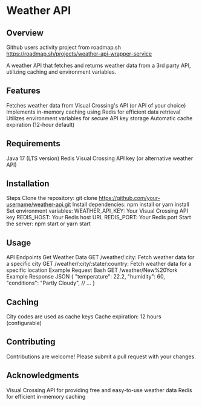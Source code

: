 Weather API
================
Overview
------------
Github users activity project from roadmap.sh https://roadmap.sh/projects/weather-api-wrapper-service

A weather API that fetches and returns weather data from a 3rd party API, utilizing caching and environment variables.

Features
------------
Fetches weather data from Visual Crossing's API (or API of your choice)
Implements in-memory caching using Redis for efficient data retrieval
Utilizes environment variables for secure API key storage
Automatic cache expiration (12-hour default)

Requirements
---------------
Java 17 (LTS version)
Redis
Visual Crossing API key (or alternative weather API)

Installation
---------------
Steps
Clone the repository: git clone https://github.com/your-username/weather-api.git
Install dependencies: npm install or yarn install
Set environment variables:
WEATHER_API_KEY: Your Visual Crossing API key
REDIS_HOST: Your Redis host URL
REDIS_PORT: Your Redis port
Start the server: npm start or yarn start

Usage
---------
API Endpoints
Get Weather Data
GET /weather/:city: Fetch weather data for a specific city
GET /weather/:city/:state/:country: Fetch weather data for a specific location
Example Request
Bash
GET /weather/New%20York
Example Response
JSON
{
"temperature": 22.2,
"humidity": 60,
"conditions": "Partly Cloudy",
// ...
}

Caching
----------
City codes are used as cache keys
Cache expiration: 12 hours (configurable)

Contributing
---------------
Contributions are welcome! Please submit a pull request with your changes.

Acknowledgments
----------------
Visual Crossing API for providing free and easy-to-use weather data
Redis for efficient in-memory caching
